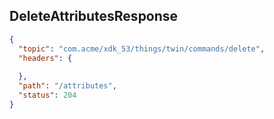 ## DeleteAttributesResponse

```json
{
  "topic": "com.acme/xdk_53/things/twin/commands/delete",
  "headers": {
    
  },
  "path": "/attributes",
  "status": 204
}
```
